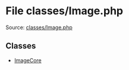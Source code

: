 File classes/Image.php
=========
Source: [classes/Image.php](https://github.com/PrestaShop/PrestaShop/blob/1.6.1.1/classes/Image.php)


Classes
-------

* [ImageCore](class.ImageCore.md)

